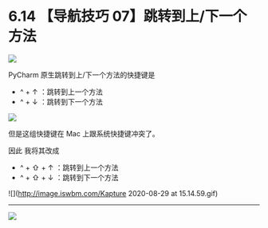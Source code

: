 # 6.14 【导航技巧 07】跳转到上/下一个方法

![](http://image.iswbm.com/20200804124133.png)

PyCharm 原生跳转到上/下一个方法的快捷键是

- ^ + ↑ ：跳转到上一个方法
- ^ + ↓  ：跳转到下一个方法

![](http://image.iswbm.com/20200829150755.png)

但是这组快捷键在 Mac 上跟系统快捷键冲突了。

因此 我将其改成

- ^ + ⇧ + ↑ ：跳转到上一个方法
- ^ + ⇧  + ↓  ：跳转到下一个方法

![](http://image.iswbm.com/Kapture 2020-08-29 at 15.14.59.gif)

---

![](http://image.iswbm.com/20200607174235.png)